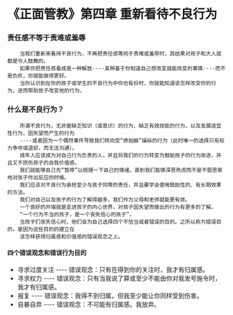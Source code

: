 # 《正面管教》第四章 重新看待不良行为

### 责任感不等于责难或羞辱
        当我们重新来看待不良行为，不再把责任感等同于责难或羞辱时，其结果对孩子和大人就都是令人鼓舞的。
        如果你把责任感看成是一种解放----某种基于你知道自己想改变就能改变的事情----而不是负疚，你就能做得更好。
        当你认识到在你的孩子或学生的不良行为中你也有份时，你就能知道该怎样改变你的行为，进而帮助孩子改变他的行为。
### 什么是不良行为？
        所谓不良行为，无非是缺乏知识（或意识）的行为、缺乏有效技能的行为，以及发展适宜性行为、因失望而产生的行为
        ----或者因为一个偶然事件导致我们转向受“原始脑”操纵的行为（此时唯一的选择只有权力争夺或退却，而无法沟通）。
        成年人应该成为对自己行为负责的人，并且将我们的行为转变为鼓励孩子的行为改进，并且又不损伤孩子的自我价值感。
        我们就能够自己先“暂停”以梳理一下自己的情绪，直到我们能够深思熟虑而不是不假思索地对孩子作出反应的时候。
        我们应该对不良行为承担至少与孩子同等的责任，并且要学会使用鼓励性的、有长期效果的方法。
        我们对自己以及孩子的行为了解得越多，我们作为父母和老师就能更有效。
        一个良好的开端就是走进孩子的内心世界，对孩子因失望而做出的行为有更多的了解。
        “一个行为不当的孩子，是一个丧失信心的孩子”。
        当孩子们丧失信心时，他们会为自己选择四个不恰当或者错误的目的。之所以称为错误目的，是因为这些目的的建立在
        该怎样获得归属感和价值感的错误观念之上。
        
#### 四个错误观念和错误行为目的

   - 寻求过度关注 ---- 错误观念：只有在得到你的关注时，我才有归属感。
   - 寻求权力 ---- 错误观念：只有当我说了算或至少不能由你对我发号施令时，我才有归属感。
   - 报复 ---- 错误观念：我得不到归属，但我至少能让你同样受到伤害。
   - 自暴自弃 ---- 错误观念：不可能有归属感。我放弃。